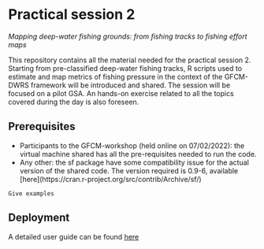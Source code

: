 # Practical session 2

<i>Mapping deep-water fishing grounds: from fishing tracks to fishing effort maps</i>

This repository contains all the material needed for the practical session 2. Starting from pre-classified deep-water fishing tracks, R scripts used to estimate and map metrics of fishing pressure in the context of the GFCM-DWRS framework will be introduced and shared. The session will be focused on a pilot GSA. An hands-on exercise related to all the topics covered during the day is also foreseen.

## Prerequisites

 <ul>
  <li>Participants to the GFCM-workshop (held online on 07/02/2022): the virtual machine shared has all the pre-requisites needed to run the code.</li>
  <li>Any other: the sf package have some compatibility issue for the actual version of the shared code. The version required is 0.9-6, available [here](https://cran.r-project.org/src/contrib/Archive/sf/)</li>
</ul> 

```
Give examples
```

## Deployment

A detailed user guide can be found [here](https://enriconarmelloni.github.io/index.html)


